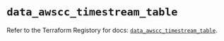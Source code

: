 # `data_awscc_timestream_table`

Refer to the Terraform Registory for docs: [`data_awscc_timestream_table`](https://registry.terraform.io/providers/hashicorp/awscc/0.70.0/docs/data-sources/timestream_table).

